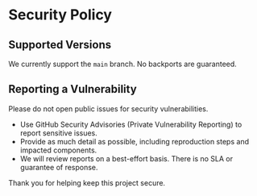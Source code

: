 # Security Policy

## Supported Versions

We currently support the `main` branch. No backports are guaranteed.

## Reporting a Vulnerability

Please do not open public issues for security vulnerabilities.

- Use GitHub Security Advisories (Private Vulnerability Reporting) to report sensitive issues.
- Provide as much detail as possible, including reproduction steps and impacted components.
- We will review reports on a best-effort basis. There is no SLA or guarantee of response.

Thank you for helping keep this project secure.
